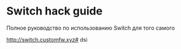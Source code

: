 # Switch hack guide
Полное руководство по использованию Switch для того самого

http://switch.customfw.xyz# dsi
